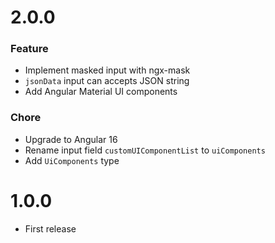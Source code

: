 # 2.0.0

### Feature
- Implement masked input with ngx-mask
- `jsonData` input can accepts JSON string
- Add Angular Material UI components

### Chore
- Upgrade to Angular 16
- Rename input field `customUIComponentList` to `uiComponents`
- Add `UiComponents` type


# 1.0.0
- First release
